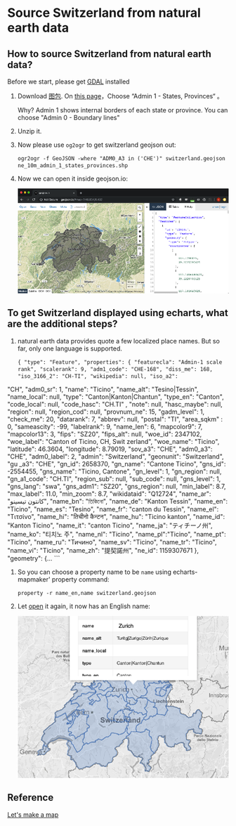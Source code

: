 # Source Switzerland from natural earth data

## How to source Switzerland from natural earth data?

Before we start, please get [GDAL](../tools/gdal.md) installed

1. Download [图包](https://www.naturalearthdata.com/http//www.naturalearthdata.com/download/10m/cultural/ne_10m_admin_1_states_provinces.zip). On [this page](https://www.naturalearthdata.com/downloads/10m-cultural-vectors/)，Choose “Admin 1 - States, Provinces“ 。

    Why? Admin 1 shows internal borders of each state or province. You can choose
    "Admin 0 - Boundary lines"

1. Unzip it.

1. Now please use `og2ogr` to get switzerland geojson out:

    ```
    ogr2ogr -f GeoJSON -where "ADM0_A3 in ('CHE')" switzerland.geojson ne_10m_admin_1_states_provinces.shp
    ```

1. Now we can open it inside geojson.io:

    ![switzerland preview](../image/switzerland-preview.png)

## To get Switzerland displayed using echarts, what are the additional steps?

1. natural earth data provides quote a few localized place names. But so far,
only one language is supported.


    ```
    { "type": "Feature", "properties": { "featurecla": "Admin-1 scale rank", "scalerank": 9, "adm1_code": "CHE-168", "diss_me": 168, "iso_3166_2": "CH-TI", "wikipedia": null, "iso_a2":
"CH", "adm0_sr": 1, "name": "Ticino", "name_alt": "Tesino|Tessin", "name_local": null, "type": "Canton|Kanton|Chantun", "type_en": "Canton", "code_local": null, "code_hasc": "CH.TI"
, "note": null, "hasc_maybe": null, "region": null, "region_cod": null, "provnum_ne": 15, "gadm_level": 1, "check_me": 20, "datarank": 7, "abbrev": null, "postal": "TI", "area_sqkm"
: 0, "sameascity": -99, "labelrank": 9, "name_len": 6, "mapcolor9": 7, "mapcolor13": 3, "fips": "SZ20", "fips_alt": null, "woe_id": 2347102, "woe_label": "Canton of Ticino, CH, Swit
zerland", "woe_name": "Ticino", "latitude": 46.3604, "longitude": 8.79019, "sov_a3": "CHE", "adm0_a3": "CHE", "adm0_label": 2, "admin": "Switzerland", "geonunit": "Switzerland", "gu
_a3": "CHE", "gn_id": 2658370, "gn_name": "Cantone Ticino", "gns_id": -2554455, "gns_name": "Ticino, Cantone", "gn_level": 1, "gn_region": null, "gn_a1_code": "CH.TI", "region_sub": null, "sub_code": null, "gns_level": 1, "gns_lang": "swa", "gns_adm1": "SZ20", "gns_region": null, "min_label": 8.7, "max_label": 11.0, "min_zoom": 8.7, "wikidataid": "Q12724", "name_ar": "كانتون تيسينو", "name_bn": "তিকিনো", "name_de": "Kanton Tessin", "name_en": "Ticino", "name_es": "Tesino", "name_fr": "canton du Tessin", "name_el": "Τιτσίνο", "name_hi": "तिचीनो कैन्टन", "name_hu": "Ticino kanton", "name_id": "Kanton Ticino", "name_it": "canton Ticino", "name_ja": "ティチーノ州", "name_ko": "티치노 주", "name_nl": "Ticino", "name_pl":"Ticino", "name_pt": "Ticino", "name_ru": "Тичино", "name_sv": "Ticino", "name_tr": "Ticino", "name_vi": "Ticino", "name_zh": "提契諾州", "ne_id": 1159307671 }, "geometry": {...
    ```

1. So you can choose a property name to be `name` using echarts-mapmaker' property command:

    ```
    property -r name_en,name switzerland.geojson  
    ```

1. Let [open](https://github.com/echarts-maps/echarts-countries-js/blob/master/geojson/shape-with-internal-borders/switzerland.geojson) it again, it now has an English name:

    ![switzerland](../image/switzerland.png)

## Reference

[Let's make a map](https://bost.ocks.org/mike/map/)
